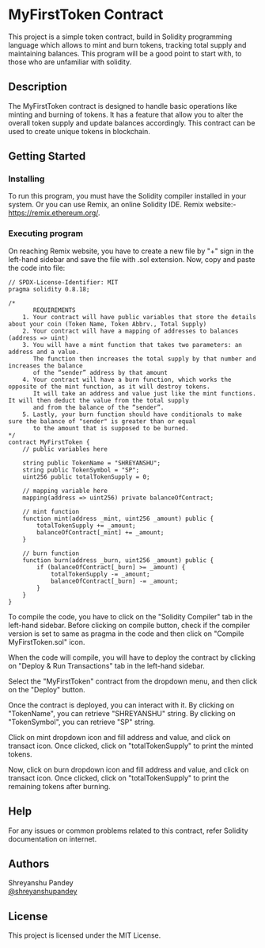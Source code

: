 # MyFirstToken Contract

This project is a simple token contract, build in Solidity programming language which allows to mint and burn tokens, tracking total supply and maintaining balances. This program will be a good point to start with, to those who are unfamiliar with solidity.

## Description

The MyFirstToken contract is designed to handle basic operations like minting and burning of tokens. It has a feature that allow you to alter the overall token supply and update balances accordingly. This contract can be used to create unique tokens in blockchain.

## Getting Started

### Installing

To run this program, you must have the Solidity compiler installed in your system. Or you can use Remix, an online Solidity IDE. Remix website:- https://remix.ethereum.org/.

### Executing program

On reaching Remix website, you have to create a new file by "+" sign in the left-hand sidebar and save the file with .sol extension. Now, copy and paste the code into file: 

```solidity
// SPDX-License-Identifier: MIT
pragma solidity 0.8.18;

/*
       REQUIREMENTS
    1. Your contract will have public variables that store the details about your coin (Token Name, Token Abbrv., Total Supply)
    2. Your contract will have a mapping of addresses to balances (address => uint)
    3. You will have a mint function that takes two parameters: an address and a value. 
       The function then increases the total supply by that number and increases the balance 
       of the “sender” address by that amount
    4. Your contract will have a burn function, which works the opposite of the mint function, as it will destroy tokens. 
       It will take an address and value just like the mint functions. It will then deduct the value from the total supply 
       and from the balance of the “sender”.
    5. Lastly, your burn function should have conditionals to make sure the balance of "sender" is greater than or equal 
       to the amount that is supposed to be burned.
*/
contract MyFirstToken {
    // public variables here

    string public TokenName = "SHREYANSHU";
    string public TokenSymbol = "SP";
    uint256 public totalTokenSupply = 0;

    // mapping variable here
    mapping(address => uint256) private balanceOfContract;

    // mint function
    function mint(address _mint, uint256 _amount) public {
        totalTokenSupply += _amount;
        balanceOfContract[_mint] += _amount;
    }

    // burn function
    function burn(address _burn, uint256 _amount) public {
        if (balanceOfContract[_burn] >= _amount) {
            totalTokenSupply -= _amount;
            balanceOfContract[_burn] -= _amount;
        }
    }
}
```

To compile the code, you have to click on the "Solidity Compiler" tab in the left-hand sidebar. Before clicking on compile button, check if the compiler version is set to same as pragma in the code and then click on "Compile MyFirstToken.sol" icon.

When the code will compile, you will have to deploy the contract by clicking on "Deploy & Run Transactions" tab in the left-hand sidebar.

Select the "MyFirstToken" contract from the dropdown menu, and then click on the "Deploy" button.

Once the contract is deployed, you can interact with it. By clicking on "TokenName", you can retrieve "SHREYANSHU" string. By clicking on "TokenSymbol", you can retrieve "SP" string.

Click on mint dropdown icon and fill address and value, and click on transact icon. Once clicked, click on "totalTokenSupply" to print the minted tokens.

Now, click on burn dropdown icon and fill address and value, and click on transact icon. Once clicked, click on "totalTokenSupply" to print the remaining tokens after burning.

## Help

For any issues or common problems related to this contract, refer Solidity documentation on internet.

## Authors

Shreyanshu Pandey <br> [@shreyanshupandey](pandeyrishi562@gmail.com)

## License

This project is licensed under the MIT License.
